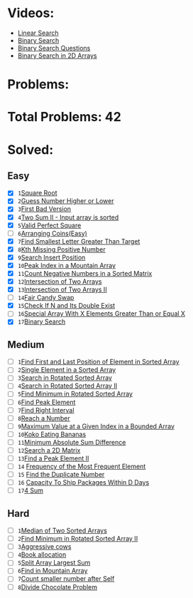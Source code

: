 # Videos:
- [Linear Search](https://youtu.be/_HRA37X8N_Q)
- [Binary Search](https://youtu.be/f6UU7V3szVw)
- [Binary Search Questions](https://youtu.be/W9QJ8HaRvJQ)
- [Binary Search in 2D Arrays](https://youtu.be/enI_KyGLYPo)

# Problems:

# Total Problems: 42
# Solved: 

## Easy
-[x] `1`[Square Root](https://leetcode.com/problems/sqrtx/)
-[x] `2`[Guess Number Higher or Lower](https://leetcode.com/problems/guess-number-higher-or-lower/)
-[x] `3`[First Bad Version](https://leetcode.com/problems/first-bad-version/)
-[x] `4`[Two Sum II - Input array is sorted](https://leetcode.com/problems/two-sum-ii-input-array-is-sorted/)
-[x] `5`[Valid Perfect Square](https://leetcode.com/problems/valid-perfect-square/)
-[ ] `6`[Arranging Coins(Easy)](https://leetcode.com/problems/arranging-coins/)
-[x] `7`[Find Smallest Letter Greater Than Target](https://leetcode.com/problems/find-smallest-letter-greater-than-target/)
-[x] `8`[Kth Missing Positive Number](https://leetcode.com/problems/kth-missing-positive-number/)
-[x] `9`[Search Insert Position](https://leetcode.com/problems/search-insert-position/)
-[x] `10`[Peak Index in a Mountain Array](https://leetcode.com/problems/peak-index-in-a-mountain-array/)
-[x] `11`[Count Negative Numbers in a Sorted Matrix](https://leetcode.com/problems/count-negative-numbers-in-a-sorted-matrix/)
-[x] `12`[Intersection of Two Arrays](https://leetcode.com/problems/intersection-of-two-arrays/)
- [x] `13`[Intersection of Two Arrays II](https://leetcode.com/problems/intersection-of-two-arrays-ii/)
-[ ] `14`[Fair Candy Swap](https://leetcode.com/problems/fair-candy-swap/)
-[x] `15`[Check If N and Its Double Exist](https://leetcode.com/problems/check-if-n-and-its-double-exist/)
-[ ] `16`[Special Array With X Elements Greater Than or Equal X](https://leetcode.com/problems/special-array-with-x-elements-greater-than-or-equal-x/)
-[x] `17`[Binary Search](https://leetcode.com/problems/binary-search/)

## Medium
- [ ] `1`[Find First and Last Position of Element in Sorted Array](https://leetcode.com/problems/find-first-and-last-position-of-element-in-sorted-array/)
-  [ ] `2`[Single Element in a Sorted Array](https://leetcode.com/problems/single-element-in-a-sorted-array/)
-  [ ] `3`[Search in Rotated Sorted Array](https://leetcode.com/problems/search-in-rotated-sorted-array/)
-  [ ] `4`[Search in Rotated Sorted Array II](https://leetcode.com/problems/search-in-rotated-sorted-array-ii/)
-  [ ] `5`[Find Minimum in Rotated Sorted Array](https://leetcode.com/problems/find-minimum-in-rotated-sorted-array/)
-  [ ] `6`[Find Peak Element](https://leetcode.com/problems/find-peak-element/)
-  [ ] `7`[Find Right Interval](https://leetcode.com/problems/find-right-interval/)
-  [ ] `8`[Reach a Number](https://leetcode.com/problems/reach-a-number/)
-  [ ] `9`[Maximum Value at a Given Index in a Bounded Array](https://leetcode.com/problems/maximum-value-at-a-given-index-in-a-bounded-array/)
-  [ ] `10`[Koko Eating Bananas](https://leetcode.com/problems/koko-eating-bananas/)
-  [ ] `11`[Minimum Absolute Sum Difference](https://leetcode.com/problems/minimum-absolute-sum-difference/)
- [ ] `12`[Search a 2D Matrix](https://leetcode.com/problems/search-a-2d-matrix/)
- [ ] `13`[Find a Peak Element II](https://leetcode.com/problems/find-a-peak-element-ii/)
- [ ] `14` [Frequency of the Most Frequent Element](https://leetcode.com/problems/frequency-of-the-most-frequent-element/)
- [ ] `15` [Find the Duplicate Number](https://leetcode.com/problems/find-the-duplicate-number/)
- [ ] `16` [Capacity To Ship Packages Within D Days](https://leetcode.com/problems/capacity-to-ship-packages-within-d-days/)
- [ ] `17`[4 Sum](https://leetcode.com/problems/4sum/)

## Hard
-[ ] `1`[Median of Two Sorted Arrays](https://leetcode.com/problems/median-of-two-sorted-arrays/)
-[ ] `2`[Find Minimum in Rotated Sorted Array II](https://leetcode.com/problems/find-minimum-in-rotated-sorted-array-ii/)
-[ ] `3`[Aggressive cows](https://www.spoj.com/problems/AGGRCOW/)
-[ ] `4`[Book allocation](https://www.geeksforgeeks.org/allocate-minimum-number-pages/)
-[ ] `5`[Split Array Largest Sum](https://leetcode.com/problems/split-array-largest-sum/)
-[ ] `6`[Find in Mountain Array](https://leetcode.com/problems/find-in-mountain-array/)
-[ ] `7`[Count smaller number after Self](https://leetcode.com/problems/count-of-smaller-numbers-after-self/)
-[ ] `8`[Divide Chocolate Problem](https://curiouschild.github.io/leetcode/2019/06/21/divide-chocolate.html)
